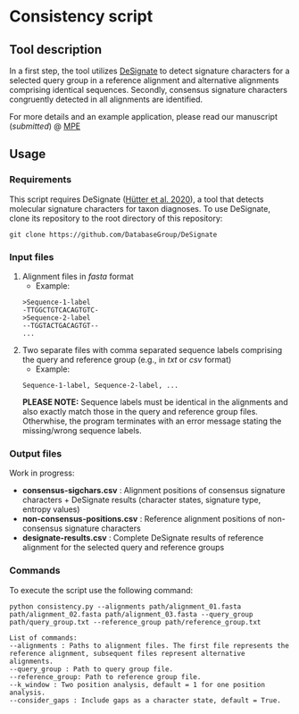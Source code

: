 # Consistency script 
## Tool description
In a first step, the tool utilizes [DeSignate](https://designate.dbresearch.uni-salzburg.at/home/) to detect signature characters for a selected query group in a reference alignment and alternative alignments comprising identical sequences. Secondly, consensus signature characters congruently detected in all alignments are identified.

For more details and an example application, please read our manuscript (*submitted*) @ [MPE](https://www.journals.elsevier.com/molecular-phylogenetics-and-evolution) 

## Usage
### Requirements
This script requires DeSignate ([Hütter et al. 2020](https://bmcbioinformatics.biomedcentral.com/articles/10.1186/s12859-020-3498-6)), a tool that detects molecular signature characters for taxon diagnoses. To use DeSignate, clone its repository to the root directory of this repository:
```
git clone https://github.com/DatabaseGroup/DeSignate
```
### Input files
1. Alignment files in *fasta* format
   - Example:
   ```
   >Sequence-1-label
   -TTGGCTGTCACAGTGTC-
   >Sequence-2-label
   --TGGTACTGACAGTGT--
   ...
   ```
2. Two separate files with comma separated sequence labels comprising the query and reference group (e.g., in *txt* or *csv* format)
   - Example:
   ```
   Sequence-1-label, Sequence-2-label, ...
   ```
   **PLEASE NOTE:** Sequence labels must be identical in the alignments and also exactly match those in the query and reference group files.
   Otherwhise, the program terminates with an error message stating the missing/wrong sequence labels.

### Output files
Work in progress:
- **consensus-sigchars.csv** : Alignment positions of consensus signature characters + DeSignate results (character states, signature type, entropy values)  
- **non-consensus-positions.csv** : Reference alignment positions of non-consensus signature characters
- **designate-results.csv** : Complete DeSignate results of reference alignment for the selected query and reference groups 

### Commands
To execute the script use the following command:
```
python consistency.py --alignments path/alignment_01.fasta path/alignment_02.fasta path/alignment_03.fasta --query_group path/query_group.txt --reference_group path/reference_group.txt
```
```
List of commands:
--alignments : Paths to alignment files. The first file represents the reference alignment, subsequent files represent alternative alignments.
--query_group : Path to query group file.
--reference_group: Path to reference group file.
--k_window : Two position analysis, default = 1 for one position analysis.
--consider_gaps : Include gaps as a character state, default = True.
```
